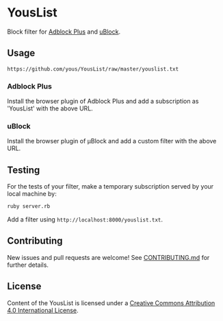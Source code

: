 # YousList

Block filter for [Adblock Plus][] and [uBlock][].

[Adblock Plus]: https://adblockplus.org/
[uBlock]: https://github.com/gorhill/uBlock

## Usage

```
https://github.com/yous/YousList/raw/master/youslist.txt
```

### Adblock Plus

Install the browser plugin of Adblock Plus and add a subscription as 'YousList' with the above URL.

### uBlock

Install the browser plugin of µBlock and add a custom filter with the above URL.

## Testing

For the tests of your filter, make a temporary subscription served by your local machine by:

``` sh
ruby server.rb
```

Add a filter using `http://localhost:8000/youslist.txt`.

## Contributing

New issues and pull requests are welcome! See [CONTRIBUTING.md](CONTRIBUTING.md) for further details.

## License

Content of the YousList is licensed under a [Creative Commons Attribution 4.0 International License](http://creativecommons.org/licenses/by/4.0/).
